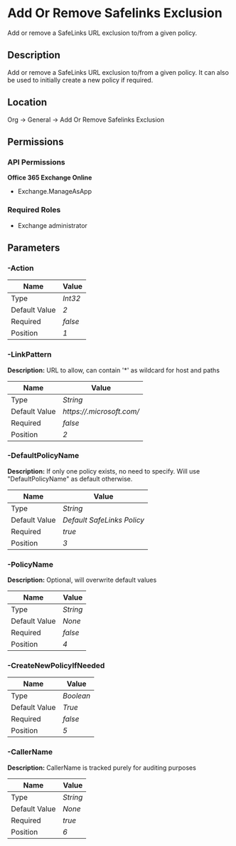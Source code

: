 # Add Or Remove Safelinks Exclusion

Add or remove a SafeLinks URL exclusion to/from a given policy.

## Description

Add or remove a SafeLinks URL exclusion to/from a given policy.
It can also be used to initially create a new policy if required.

## Location

Org &rarr; General &rarr; Add Or Remove Safelinks Exclusion

## Permissions

### API Permissions

**Office 365 Exchange Online**
- Exchange.ManageAsApp

### Required Roles

- Exchange administrator

## Parameters

### -Action

| Name | Value |
|---|---|
| Type | _Int32_ |
| Default Value | _2_ |
| Required | _false_ |
| Position | _1_ |

### -LinkPattern

**Description:** URL to allow, can contain '*' as wildcard for host and paths 

| Name | Value |
|---|---|
| Type | _String_ |
| Default Value | _https://*.microsoft.com/*_ |
| Required | _false_ |
| Position | _2_ |

### -DefaultPolicyName

**Description:** If only one policy exists, no need to specify. Will use "DefaultPolicyName" as default otherwise. 

| Name | Value |
|---|---|
| Type | _String_ |
| Default Value | _Default SafeLinks Policy_ |
| Required | _true_ |
| Position | _3_ |

### -PolicyName

**Description:** Optional, will overwrite default values 

| Name | Value |
|---|---|
| Type | _String_ |
| Default Value | _None_ |
| Required | _false_ |
| Position | _4_ |

### -CreateNewPolicyIfNeeded

| Name | Value |
|---|---|
| Type | _Boolean_ |
| Default Value | _True_ |
| Required | _false_ |
| Position | _5_ |

### -CallerName

**Description:** CallerName is tracked purely for auditing purposes 

| Name | Value |
|---|---|
| Type | _String_ |
| Default Value | _None_ |
| Required | _true_ |
| Position | _6_ |


